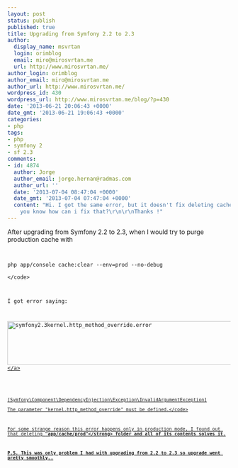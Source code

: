 ```yaml
---
layout: post
status: publish
published: true
title: Upgrading from Symfony 2.2 to 2.3
author:
  display_name: msvrtan
  login: orimblog
  email: miro@mirosvrtan.me
  url: http://www.mirosvrtan.me/
author_login: orimblog
author_email: miro@mirosvrtan.me
author_url: http://www.mirosvrtan.me/
wordpress_id: 430
wordpress_url: http://www.mirosvrtan.me/blog/?p=430
date: '2013-06-21 20:06:43 +0000'
date_gmt: '2013-06-21 19:06:43 +0000'
categories:
- php
tags:
- php
- symfony 2
- sf 2.3
comments:
- id: 4874
  author: Jorge
  author_email: jorge.hernan@radmas.com
  author_url: ''
  date: '2013-07-04 08:47:04 +0000'
  date_gmt: '2013-07-04 07:47:04 +0000'
  content: "Hi. I got the same error, but it doesn't fix deleting cache.\r\n\r\nDo
    you know how can i fix that?\r\n\r\nThanks !"
---
```

<p>After upgrading from Symfony 2.2 to 2.3, when I would try to purge production cache with</p>
<p><code lang="php"><br />
php app&#47;console cache:clear --env=prod --no-debug<br />
<&#47;code></p>
<p>I got error saying:</p>
<p><a href="http:&#47;&#47;www.mirosvrtan.me&#47;blog&#47;wp-content&#47;uploads&#47;2013&#47;06&#47;symfony2.3kernel.http_method_override.error_.png"><img src="http:&#47;&#47;www.mirosvrtan.me&#47;blog&#47;wp-content&#47;uploads&#47;2013&#47;06&#47;symfony2.3kernel.http_method_override.error_.png" alt="symfony2.3kernel.http_method_override.error" width="648" height="99" class="alignleft size-full wp-image-432" &#47;><&#47;a></p>
<p><code lang="php"><br />
[Symfony\Component\DependencyInjection\Exception\InvalidArgumentException]<br />
The parameter "kernel.http_method_override" must be defined.<&#47;code></p>
<p>For some strange reason this error happens only in production mode, I found out that deleting <strong>"app&#47;cache&#47;prod"<&#47;strong> folder and all of its contents solves it.</p>
<p>P.S. This was only problem I had with upgrading from 2.2 to 2.3 so upgrade went pretty smoothly..</p>
